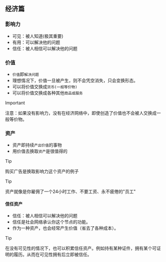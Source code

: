 ## 经济篇

### 影响力

- 可见：被人知道(极其重要)
- 有用：可以解决他的问题
- 信任：被人相信可以解决他的问题

### 价值

- `价值`即`解决问题`
- 理想情况下，价值一旦被产生，则不会凭空消失，只会变换形态。
- 可以将价值交换成`货币(一般等价物)`
- 可以将价值交换成各种其他`商品或服务`

> [!IMPORTANT]
> 注意：如果没有影响力，没有在经济网络中，即使创造了价值也不会被人交换成一般等价物。

### 资产

- 资产即持续`产出价值`的事物
- 用价值去换取`资产`是很值得的

> [!TIP]
> 购买广告是换取影响力这个资产的例子

> [!TIP]
> 资产就像是你雇佣了一个24小时工作、不要工资、永不疲倦的"员工"

#### 信任资产

- 信任：被人相信可以解决他的问题
- 信任是社会网络承认你这个节点的功能。
- 作为一种资产，也会经常产生价值（省去了各种成本）。

> [!TIP]
> 在没有可见性的情况下，也可以积累信任资产。例如持有某种证件，拥有某个可证明的履历。从而在可见性拥有后立即被信任。
